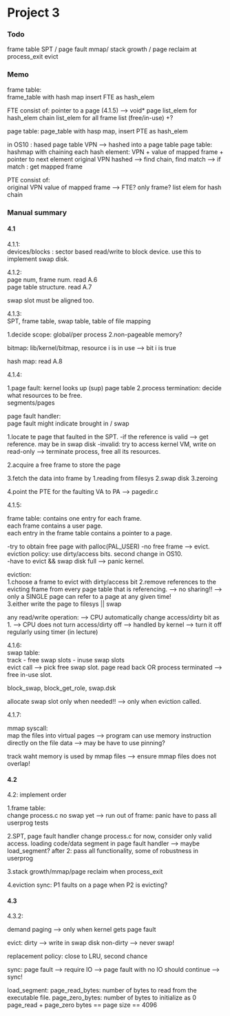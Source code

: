 # Project 3

### Todo
frame table
SPT / page fault
mmap/ stack growth / page reclaim at process_exit
evict

### Memo

frame table:  
frame_table with hash map
insert FTE as hash_elem

FTE consist of:
pointer to a page (4.1.5) --> void* page
list_elem for hash_elem chain
list_elem for all frame list (free/in-use)
+?

page table:
page_table with hasp map,
insert PTE as hash_elem

in OS10 : hased page table
VPN --> hashed into a page table
page table: hashmap with chaining
each hash element: VPN + value of mapped frame + pointer to next element
original VPN hashed --> find chain, find match --> if match : get mapped frame

PTE consist of:  
original VPN
value of mapped frame --> FTE? only frame?
list elem for hash chain



### Manual summary

#### 4.1  

4.1.1:  
devices/blocks : sector based read/write to block device. use this to implement swap disk.  

4.1.2:  
page num, frame num. read A.6  
page table structure. read A.7  

swap slot must be aligned too.  

4.1.3:  
SPT, frame table, swap table, table of file mapping  

1.decide scope: global/per process
2.non-pageable memory?  

bitmap: lib/kernel/bitmap,
resource i is in use --> bit i is true

hash map: read A.8  

4.1.4:  

1.page fault: kernel looks up (sup) page table
2.process termination: decide what resources to be free.  
segments/pages  

page fault handler:  
page fault might indicate brought in / swap

1.locate te page that faulted in the SPT.
-if the reference is valid --> get reference. may be in swap disk
-invalid: try to access kernel VM, write on read-only --> terminate process, free all its resources.

2.acquire a free frame to store the page  

3.fetch the data into frame
by 1.reading from filesys 2.swap disk 3.zeroing  

4.point the PTE for the faulting VA to PA --> pagedir.c  

4.1.5:  

frame table: contains one entry for each frame.  
each frame contains a user page.  
each entry in the frame table contains a pointer to a page.  

-try to obtain free page with palloc(PAL_USER)
-no free frame --> evict.  
eviction policy: use dirty/access bits. second change in OS10.  
-have to evict && swap disk full --> panic kernel.  

eviction:  
1.choose a frame to evict with dirty/access bit
2.remove references to the  evicting frame from every page table that is referencing.
--> no sharing!!
--> only a SINGLE page can refer to a page at any given time!  
3.either write the page to filesys || swap  

any read/write operation:
--> CPU automatically change access/dirty bit as 1.
--> CPU does not turn access/dirty off
--> handled by kernel
--> turn it off regularly using timer (in lecture)  

4.1.6:  
swap table:  
track - free swap slots - inuse swap slots  
evict call --> pick free swap slot.
page read back OR process terminated --> free in-use slot.

block_swap, block_get_role, swap.dsk

allocate swap slot only when needed!!
--> only when eviction called.  

4.1.7:  

mmap syscall:  
map the files into virtual pages
--> program can use memory instruction directly on the file data
--> may be have to use pinning?  

track waht memory is used by mmap files
--> ensure mmap files does not overlap!  

#### 4.2  

4.2: implement order  

1.frame table:  
change process.c
no swap yet --> run out of frame: panic
have to pass all userprog tests

2.SPT, page fault handler
change process.c
for now, consider only valid access.
loading code/data segment in page fault handler --> maybe load_segment?
after 2: pass all functionality, some of robustness in userprog

3.stack growth/mmap/page reclaim when process_exit

4.eviction
sync: P1 faults on a page when P2 is evicting?  


#### 4.3  

4.3.2:  

demand paging --> only when kernel gets page fault

evict:
dirty --> write in swap disk
non-dirty --> never swap!

replacement policy: close to LRU, second chance

sync:
page fault --> require IO --> page fault with no IO should continue --> sync!

load_segment:
page_read_bytes: number of bytes to read from the executable file.
page_zero_bytes: number of bytes to initialize as 0
page_read + page_zero bytes == page size == 4096  
